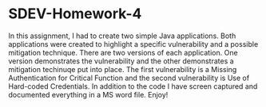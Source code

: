# SDEV-Homework-4
In this assignment, I had to create two simple Java applications. Both applications were created to highlight a specific vulnerability and a possible mitigation technique. There are two versions of each application. One version demonstrates the vulnerability and the other demonstrates a mitigation techinuqe put into place. The first vulnerability is a Missing Authentication for Critical Function and the second vulnerability is Use of Hard-coded Credentials. In addition to the code I have screen captured and documented everything in a MS word file. Enjoy!
